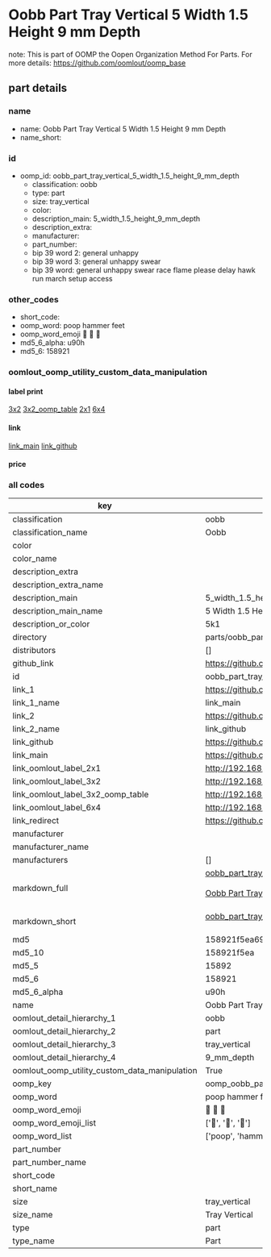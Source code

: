 # Oobb Part Tray Vertical 5 Width 1.5 Height 9 mm Depth  

note: This is part of OOMP the Oopen Organization Method For Parts. For more details: https://github.com/oomlout/oomp_base

##  part details
  







### name
* name: Oobb Part Tray Vertical 5 Width 1.5 Height 9 mm Depth
* name_short: 
### id
* oomp_id: oobb_part_tray_vertical_5_width_1.5_height_9_mm_depth
  * classification: oobb
  * type: part
  * size: tray_vertical
  * color: 
  * description_main: 5_width_1.5_height_9_mm_depth
  * description_extra: 
  * manufacturer: 
  * part_number: 
  * bip 39 word 2: general unhappy
  * bip 39 word 3: general unhappy swear
  * bip 39 word: general unhappy swear race flame please delay hawk run march setup access

### other_codes
* short_code: 
* oomp_word: poop hammer feet
* oomp_word_emoji :poop: :hammer: :feet:
* md5_6_alpha: u90h
* md5_6: 158921






### oomlout_oomp_utility_custom_data_manipulation
#### label print
[3x2](http://192.168.1.245:1112/?label=oomp%20u90h)
[3x2_oomp_table](http://192.168.1.108:1112/?label=oomp%20u90h)
[2x1](http://192.168.1.242:1112/?label=oomp%20u90h)
[6x4](http://192.168.1.55:1112/?label=oomp%20u90h)    

#### link

[link_main](https://github.com/oomlout/oomlout_oomp_version_1_messy/tree/main/parts/oobb_part_tray_vertical_5_width_1.5_height_9_mm_depth) [link_github](https://github.com/oomlout/oomlout_oomp_version_1_messy/tree/main/parts/oobb_part_tray_vertical_5_width_1.5_height_9_mm_depth)                             

#### price







### all codes 
| key | value |  
| --- | --- |  
| classification | oobb |  
| classification_name | Oobb |  
| color |  |  
| color_name |  |  
| description_extra |  |  
| description_extra_name |  |  
| description_main | 5_width_1.5_height_9_mm_depth |  
| description_main_name | 5 Width 1.5 Height 9 mm Depth |  
| description_or_color | 5k1 |  
| directory | parts/oobb_part_tray_vertical_5_width_1.5_height_9_mm_depth |  
| distributors | [] |  
| github_link | https://github.com/oomlout/oomlout_oomp_part_src/tree/main/parts/oobb_part_tray_vertical_5_width_1.5_height_9_mm_depth |  
| id | oobb_part_tray_vertical_5_width_1.5_height_9_mm_depth |  
| link_1 | https://github.com/oomlout/oomlout_oomp_version_1_messy/tree/main/parts/oobb_part_tray_vertical_5_width_1.5_height_9_mm_depth |  
| link_1_name | link_main |  
| link_2 | https://github.com/oomlout/oomlout_oomp_version_1_messy/tree/main/parts/oobb_part_tray_vertical_5_width_1.5_height_9_mm_depth |  
| link_2_name | link_github |  
| link_github | https://github.com/oomlout/oomlout_oomp_version_1_messy/tree/main/parts/oobb_part_tray_vertical_5_width_1.5_height_9_mm_depth |  
| link_main | https://github.com/oomlout/oomlout_oomp_version_1_messy/tree/main/parts/oobb_part_tray_vertical_5_width_1.5_height_9_mm_depth |  
| link_oomlout_label_2x1 | http://192.168.1.242:1112/?label=oomp%20u90h |  
| link_oomlout_label_3x2 | http://192.168.1.245:1112/?label=oomp%20u90h |  
| link_oomlout_label_3x2_oomp_table | http://192.168.1.108:1112/?label=oomp%20u90h |  
| link_oomlout_label_6x4 | http://192.168.1.55:1112/?label=oomp%20u90h |  
| link_redirect | https://github.com/oomlout/oomlout_oomp_version_1_messy/tree/main/parts/oobb_part_tray_vertical_5_width_1.5_height_9_mm_depth |  
| manufacturer |  |  
| manufacturer_name |  |  
| manufacturers | [] |  
| markdown_full | [oobb_part_tray_vertical_5_width_1.5_height_9_mm_depth](none)<br>[](none)<br>[Oobb Part Tray Vertical 5 Width 1.5 Height 9 Mm Depth](none)<br><br> |  
| markdown_short | [oobb_part_tray_vertical_5_width_1.5_height_9_mm_depth](none)<br><br> |  
| md5 | 158921f5ea69c73e99ac2b07b73b5306 |  
| md5_10 | 158921f5ea |  
| md5_5 | 15892 |  
| md5_6 | 158921 |  
| md5_6_alpha | u90h |  
| name | Oobb Part Tray Vertical 5 Width 1.5 Height 9 mm Depth |  
| oomlout_detail_hierarchy_1 | oobb |  
| oomlout_detail_hierarchy_2 | part |  
| oomlout_detail_hierarchy_3 | tray_vertical |  
| oomlout_detail_hierarchy_4 | 9_mm_depth |  
| oomlout_oomp_utility_custom_data_manipulation | True |  
| oomp_key | oomp_oobb_part_tray_vertical_5_width_1.5_height_9_mm_depth |  
| oomp_word | poop hammer feet |  
| oomp_word_emoji | :poop: :hammer: :feet: |  
| oomp_word_emoji_list | [':poop:', ':hammer:', ':feet:'] |  
| oomp_word_list | ['poop', 'hammer', 'feet'] |  
| part_number |  |  
| part_number_name |  |  
| short_code |  |  
| short_name |  |  
| size | tray_vertical |  
| size_name | Tray Vertical |  
| type | part |  
| type_name | Part |  
